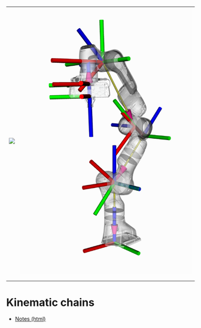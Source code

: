 
|   ![](https://upload.wikimedia.org/wikipedia/commons/a/a0/ATHLETE_robot_climbing_a_hill.jpg)   |    ![](panda_tf.png)  |
| ---- | ---- |


---

# Kinematic chains

- [Notes (html)](https://htmlpreview.github.io/?https://github.com/eraldoribeiro/3D_transformations/blob/main/transformations3D.html)



